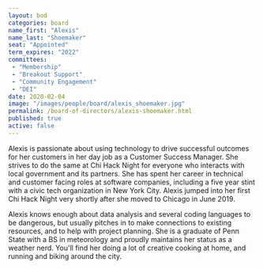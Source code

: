 ```yaml
---
layout: bod
categories: board
name_first: "Alexis"
name_last: "Shoemaker"
seat: "Appointed"
term_expires: "2022"
committees:
 - "Membership"
 - "Breakout Support"
 - "Community Engagement"
 - "DEI"
date: 2020-02-04
image: "/images/people/board/alexis_shoemaker.jpg"
permalink: /board-of-directors/alexis-shoemaker.html
published: true
active: false
---
```


Alexis is passionate about using technology to drive successful outcomes for her customers in her day job as a Customer Success Manager. She strives to do the same at Chi Hack Night for everyone who interacts with local government and its partners. She has spent her career in technical and customer facing roles at software companies, including a five year stint with a civic tech organization in New York City. Alexis jumped into her first Chi Hack Night very shortly after she moved to Chicago in June 2019.

Alexis knows enough about data analysis and several coding languages to be dangerous, but usually pitches in to make connections to existing resources, and to help with project planning. She is a graduate of Penn State with a BS in meteorology and proudly maintains her status as a weather nerd. You'll find her doing a lot of creative cooking at home, and running and biking around the city.